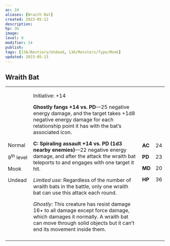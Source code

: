 ```yaml
---
ac: 24
aliases: [Wraith Bat]
created: 2023-05-12
description: 
hp: 36
image: 
level: 9
modifier: 14
publish: 
tags: [13A/Bestiary/Undead, 13A/Monsters/Type/Mook]
updated: 2023-05-13
---
```


## Wraith Bat

<table>
<colgroup>
<col style="width: 16%" />
<col style="width: 72%" />
<col style="width: 5%" />
<col style="width: 5%" />
</colgroup>
<tbody>
<tr class="odd">
<td><p>Normal</p>
<p>9<sup>th</sup> level</p>
<p>Mook</p>
<p>Undead</p></td>
<td><p>Initiative: +14</p>
<p><strong>Ghostly fangs +14 vs. PD</strong>—25 negative energy damage,
and the target takes +1d8 negative energy damage for each relationship
point it has with the bat’s associated icon.</p>
<p><strong>C: Spiraling assault +14 vs. PD (1d3 nearby
enemies)</strong>—22 negative energy damage, and after the attack the
wraith bat teleports to and engages with one target it hit.</p>
<p><em>Limited use:</em> Regardless of the number of wraith bats in the
battle, only one wraith bat can use this attack each round.</p>
<p><em>Ghostly:</em> This creature has resist damage 16+ to all damage
except force damage, which damages it normally. A wraith bat can move
through solid objects but it can’t end its movement inside
them.</p></td>
<td><p><strong>AC</strong></p>
<p><strong>PD</strong></p>
<p><strong>MD</strong></p>
<p><strong>HP</strong></p></td>
<td><p>24</p>
<p>23</p>
<p>20</p>
<p>36</p></td>
</tr>
<tr class="even">
<td></td>
<td></td>
<td></td>
<td></td>
</tr>
</tbody>
</table>